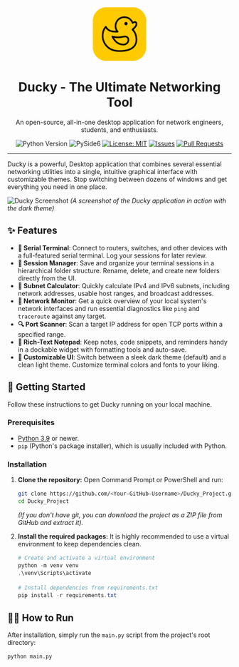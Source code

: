 <div align="center">
  <img src="ducky_icon.png" alt="Ducky Logo" width="120" />
  <h1>Ducky - The Ultimate Networking Tool</h1>
  <p>
    An open-source, all-in-one desktop application for network engineers, students, and enthusiasts.
  </p>
  
  <!-- Badges -->
  <p>
    <img src="https://img.shields.io/badge/Python-3.9+-blue.svg?logo=python&logoColor=yellow" alt="Python Version">
    <img src="https://img.shields.io/badge/Qt_for_Python-PySide6-brightgreen.svg?logo=qt" alt="PySide6">
    <a href="LICENSE"><img src="https://img.shields.io/badge/License-MIT-yellow.svg" alt="License: MIT"></a>
    <a href="https://github.com/<Your-GitHub-Username>/Ducky_Project/issues"><img src="https://img.shields.io/github/issues/Your-GitHub-Username/Ducky_Project" alt="Issues"></a>
    <a href="https://github.com/<Your-GitHub-Username>/Ducky_Project/pulls"><img src="https://img.shields.io/github/issues-pr/Your-GitHub-Username/Ducky_Project" alt="Pull Requests"></a>
  </p>
</div>

---

Ducky is a powerful, Desktop application that combines several essential networking utilities into a single, intuitive graphical interface with customizable themes. Stop switching between dozens of windows and get everything you need in one place.

![Ducky Screenshot](https://github.com/thecmdguy/Ducky/blob/main/screenshot.png?raw=true)
*(A screenshot of the Ducky application in action with the dark theme)*

## ✨ Features

*   **🔌 Serial Terminal**: Connect to routers, switches, and other devices with a full-featured serial terminal. Log your sessions for later review.
*   **📂 Session Manager**: Save and organize your terminal sessions in a hierarchical folder structure. Rename, delete, and create new folders directly from the UI.
*   **🔢 Subnet Calculator**: Quickly calculate IPv4 and IPv6 subnets, including network addresses, usable host ranges, and broadcast addresses.
*   **📡 Network Monitor**: Get a quick overview of your local system's network interfaces and run essential diagnostics like `ping` and `traceroute` against any target.
*   **🔍 Port Scanner**: Scan a target IP address for open TCP ports within a specified range.
*   **📝 Rich-Text Notepad**: Keep notes, code snippets, and reminders handy in a dockable widget with formatting tools and auto-save.
*   **🎨 Customizable UI**: Switch between a sleek dark theme (default) and a clean light theme. Customize terminal colors and fonts to your liking.

## 🚀 Getting Started

Follow these instructions to get Ducky running on your local machine.

### Prerequisites

-   [Python 3.9](https://www.python.org/downloads/) or newer.
-   `pip` (Python's package installer), which is usually included with Python.

### Installation

1.  **Clone the repository:**
    Open Command Prompt or PowerShell and run:
    ```bash
    git clone https://github.com/<Your-GitHub-Username>/Ducky_Project.git
    cd Ducky_Project
    ```
    *(If you don't have git, you can download the project as a ZIP file from GitHub and extract it).*

2.  **Install the required packages:**
    It is highly recommended to use a virtual environment to keep dependencies clean.

    ```powershell
    # Create and activate a virtual environment
    python -m venv venv
    .\venv\Scripts\activate
    
    # Install dependencies from requirements.txt
    pip install -r requirements.txt
    ```

## 🏃‍♀️ How to Run

After installation, simply run the `main.py` script from the project's root directory:

```bash
python main.py
